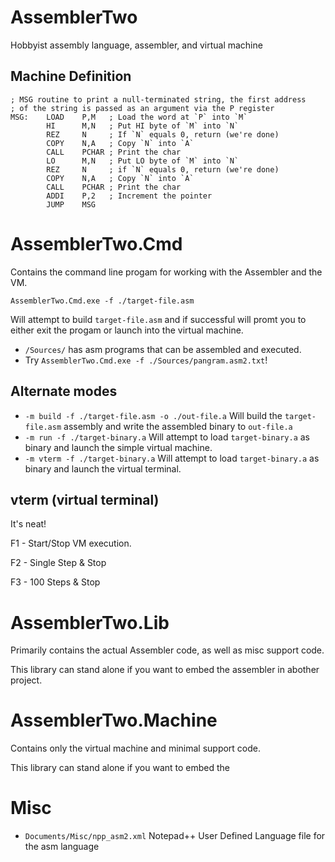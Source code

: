 # AssemblerTwo
Hobbyist assembly language, assembler, and virtual machine

## Machine Definition



```
; MSG routine to print a null-terminated string, the first address
; of the string is passed as an argument via the P register
MSG:    LOAD    P,M   ; Load the word at `P` into `M`
        HI      M,N   ; Put HI byte of `M` into `N`
        REZ     N     ; If `N` equals 0, return (we're done)
        COPY    N,A   ; Copy `N` into `A`
        CALL    PCHAR ; Print the char
        LO      M,N   ; Put LO byte of `M` into `N`
        REZ     N     ; if `N` equals 0, return (we're done)
        COPY    N,A   ; Copy `N` into `A`
        CALL    PCHAR ; Print the char
        ADDI    P,2   ; Increment the pointer
        JUMP    MSG
```

# AssemblerTwo.Cmd
Contains the command line progam for working with the Assembler and the VM.

```
AssemblerTwo.Cmd.exe -f ./target-file.asm
```

Will attempt to build `target-file.asm` and if successful will promt you to either exit the progam or launch into the virtual machine.

- `/Sources/` has asm programs that can be assembled and executed.
- Try `AssemblerTwo.Cmd.exe -f ./Sources/pangram.asm2.txt`!

## Alternate modes

- `-m build -f ./target-file.asm -o ./out-file.a` Will build the `target-file.asm` assembly and write the assembled binary to `out-file.a`
- `-m run -f ./target-binary.a` Will attempt to load `target-binary.a` as binary and launch the simple virtual machine.
- `-m vterm -f ./target-binary.a` Will attempt to load `target-binary.a` as binary and launch the virtual terminal.

## vterm (virtual terminal)
It's neat!

F1 - Start/Stop VM execution.

F2 - Single Step & Stop

F3 - 100 Steps & Stop

# AssemblerTwo.Lib
Primarily contains the actual Assembler code, as well as misc support code.

This library can stand alone if you want to embed the assembler in abother project.

# AssemblerTwo.Machine
Contains only the virtual machine and minimal support code.

This library can stand alone if you want to embed the 

# Misc

- `Documents/Misc/npp_asm2.xml` Notepad++ User Defined Language file for the asm language